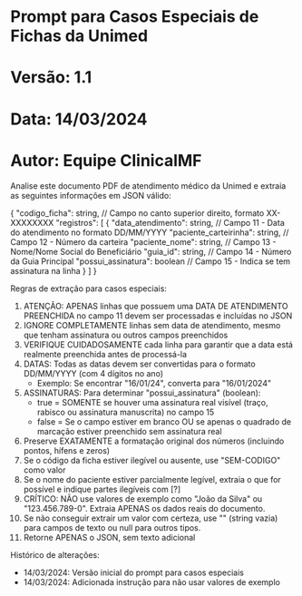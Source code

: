 # Prompt para Casos Especiais de Fichas da Unimed
# Versão: 1.1
# Data: 14/03/2024
# Autor: Equipe ClinicalMF

Analise este documento PDF de atendimento médico da Unimed e extraia as seguintes informações em JSON válido:

{
    "codigo_ficha": string,  // Campo no canto superior direito, formato XX-XXXXXXXX
    "registros": [
        {
            "data_atendimento": string,     // Campo 11 - Data do atendimento no formato DD/MM/YYYY
            "paciente_carteirinha": string,  // Campo 12 - Número da carteira
            "paciente_nome": string,         // Campo 13 - Nome/Nome Social do Beneficiário
            "guia_id": string,               // Campo 14 - Número da Guia Principal
            "possui_assinatura": boolean     // Campo 15 - Indica se tem assinatura na linha
        }
    ]
}

Regras de extração para casos especiais:
1. ATENÇÃO: APENAS linhas que possuem uma DATA DE ATENDIMENTO PREENCHIDA no campo 11 devem ser processadas e incluídas no JSON
2. IGNORE COMPLETAMENTE linhas sem data de atendimento, mesmo que tenham assinatura ou outros campos preenchidos
3. VERIFIQUE CUIDADOSAMENTE cada linha para garantir que a data está realmente preenchida antes de processá-la
4. DATAS: Todas as datas devem ser convertidas para o formato DD/MM/YYYY (com 4 dígitos no ano)
   - Exemplo: Se encontrar "16/01/24", converta para "16/01/2024"
5. ASSINATURAS: Para determinar "possui_assinatura" (boolean):
   - true = SOMENTE se houver uma assinatura real visível (traço, rabisco ou assinatura manuscrita) no campo 15
   - false = Se o campo estiver em branco OU se apenas o quadrado de marcação estiver preenchido sem assinatura real
6. Preserve EXATAMENTE a formatação original dos números (incluindo pontos, hífens e zeros)
7. Se o código da ficha estiver ilegível ou ausente, use "SEM-CODIGO" como valor
8. Se o nome do paciente estiver parcialmente legível, extraia o que for possível e indique partes ilegíveis com [?]
9. CRÍTICO: NÃO use valores de exemplo como "João da Silva" ou "123.456.789-0". Extraia APENAS os dados reais do documento.
10. Se não conseguir extrair um valor com certeza, use "" (string vazia) para campos de texto ou null para outros tipos.
11. Retorne APENAS o JSON, sem texto adicional

Histórico de alterações:
- 14/03/2024: Versão inicial do prompt para casos especiais
- 14/03/2024: Adicionada instrução para não usar valores de exemplo 